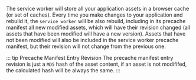 The service worker will store all your application assets in a browser cache (or set of caches). Every time you make changes to your application and rebuild it, the `service worker` will be also rebuild, including in its precache manifest all new modified assets, which will have their revision changed (all assets that have been modified will have a new version). Assets that have not been modified will also be included in the service worker precache manifest, but their revision will not change from the previous one.

::: tip Precache Manifest Entry Revision
The precache manifest entry revision is just a `MD5` hash of the asset content, if an asset is not modififed, the calculated hash will be always the same.
:::
